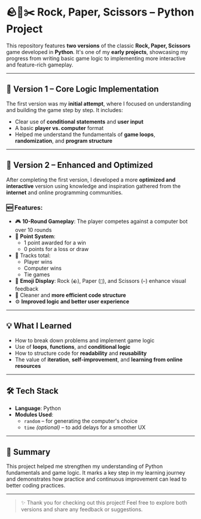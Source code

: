 # 🪨📄✂️ Rock, Paper, Scissors – Python Project

This repository features **two versions** of the classic **Rock, Paper, Scissors** game developed in **Python**. It's one of my **early projects**, showcasing my progress from writing basic game logic to implementing more interactive and feature-rich gameplay.

---

## 🔹 Version 1 – Core Logic Implementation

The first version was my **initial attempt**, where I focused on understanding and building the game step by step. It includes:

- Clear use of **conditional statements** and **user input**
- A basic **player vs. computer** format
- Helped me understand the fundamentals of **game loops**, **randomization**, and **program structure**

---

## 🔹 Version 2 – Enhanced and Optimized

After completing the first version, I developed a more **optimized and interactive** version using knowledge and inspiration gathered from the **internet** and online programming communities.

### 🆕 Features:
- 🎮 **10-Round Gameplay**: The player competes against a computer bot over 10 rounds
- 🧮 **Point System**:
  - 1 point awarded for a win
  - 0 points for a loss or draw
- 🔢 Tracks total:
  - Player wins
  - Computer wins
  - Tie games
- 🎨 **Emoji Display**: Rock (`🪨`), Paper (`📃`), and Scissors (`✂️`) enhance visual feedback
- 🧹 Cleaner and **more efficient code structure**
- ⚙️ **Improved logic and better user experience**

---

## 💡 What I Learned

- How to break down problems and implement game logic
- Use of **loops**, **functions**, and **conditional logic**
- How to structure code for **readability** and **reusability**
- The value of **iteration**, **self-improvement**, and **learning from online resources**

---

## 🛠️ Tech Stack

- **Language**: Python
- **Modules Used**:
  - `random` – for generating the computer's choice
  - `time` *(optional)* – to add delays for a smoother UX

---

## 📌 Summary

This project helped me strengthen my understanding of Python fundamentals and game logic. It marks a key step in my learning journey and demonstrates how practice and continuous improvement can lead to better coding practices.

---

> ✨ Thank you for checking out this project! Feel free to explore both versions and share any feedback or suggestions.
